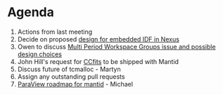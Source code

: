 Agenda
======
1. Actions from last meeting
1. Decide on proposed [design for embedded IDF in Nexus](https://github.com/mantidproject/documents/blob/master/Design/EmbeddedInstrumentInfoNexus.md)
2. Owen to discuss [Multi Period Workspace Groups issue and possible design choices](https://github.com/mantidproject/documents/blob/master/Design/MultiPeriodGroupWorkspace.md)
3. John Hill's request for [CCfits](http://heasarc.gsfc.nasa.gov/fitsio/CCfits/) to be shipped with Mantid
4. Discuss future of tcmalloc - Martyn
5. Assign any outstanding pull requests
5. [ParaView roadmap for mantid](https://github.com/mantidproject/documents/blob/master/Project-Management/VATES/ParaView_VSI_Roadmap.md) - Michael
